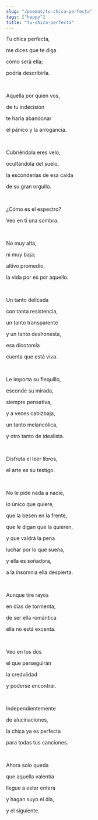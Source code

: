 ```yaml
---
slug: "/poemas/tu-chica-perfecta"
tags: ["happy"]
title: "tu-chica-perfecta"
---
```

Tu chica perfecta,

me dices que te diga

cómo será ella;

podría describirla.

&nbsp;

Aquella por quien vos,

de tu indecisión

te haría abandonar

el pánico y la arrogancia.

&nbsp;

Cubriéndola eres velo,

ocultándola del suelo,

la esconderías de esa caída

de su gran orgullo.

&nbsp;

¿Cómo es el espectro? 

Veo en ti una sombra.

&nbsp;

No muy alta,

ni muy baja;

altivo promedio,

la vida por es por aquello.

&nbsp;

Un tanto delicada

con tanta resistencia,

un tanto transparente

y un tanto deshonesta,

esa dicotomía

cuenta que está viva.

&nbsp;

Le importa su flequillo,

esconde su mirada,

siempre pensativa,

y a veces cabizbaja,

un tanto melancólica,

y otro tanto de idealista.

&nbsp;

Disfruta el leer libros,

el arte es su testigo.

&nbsp;

No le pide nada a nadie,

lo único que quiere,

que la besen en la frente,

que le digan que la quieren,

y que valdrá la pena

luchar por lo que sueña,

y ella es soñadora,

a la insomnia ella despierta.

&nbsp;

Aunque tire rayos

en días de tormenta,

de ser ella romántica

ella no está excenta.

&nbsp;

Veo en los dos

el que perseguirán

la credulidad

y poderse encontrar.

&nbsp;

Independientemente

de alucinaciones,

la chica ya es perfecta

para todas tus canciones.

&nbsp;

Ahora solo queda

que aquella valentía

llegue a estar entera

y hagan suyo el día,

y el siguiente.